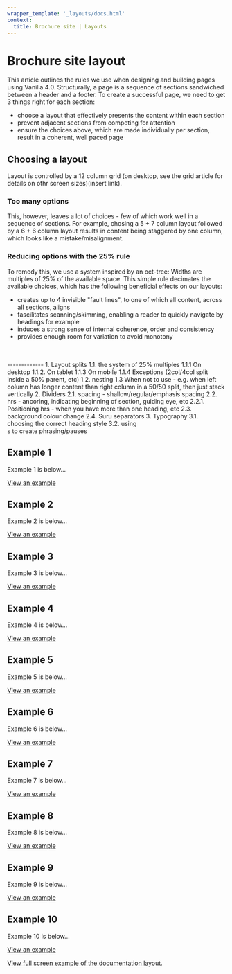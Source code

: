 ```yaml
---
wrapper_template: '_layouts/docs.html'
context:
  title: Brochure site | Layouts
---
```

<div class="p-strip is-deep">
  <h1 class="p-heading--2"><strong>
    Brochure site layout
  </strong></h1>
</div>
<p>
This article outlines the rules we use when designing and building pages using Vanilla 4.0.
Structurally, a page is a sequence of sections sandwiched between a header and a footer. 
To create a successful page, we need to get 3 things right for each section:
<p>

- choose a layout that effectively presents the content within each section <br>
- prevent adjacent sections from competing for attention <br>
- ensure the choices above, which are made individually per section, result in a coherent, well paced page <br>


<h2>Choosing a layout</h2>
<p>
  Layout is controlled by a 12 column grid (on desktop, see the grid article for details on othr screen sizes)(insert link).
</p>
<h3 class="p-heading--5">
  Too many options
</h3>
<p>
  This, however, leaves a lot of choices - few of which work well in a sequence of sections. 
  For example, chosing a 5 + 7 column layout followed by a 6 + 6 column layout results in content being staggered by one column, which looks like a mistake/misalignment.
</p>

<h3 class="p-heading--5">
  Reducing options with the 25% rule
</h3>
<p>
  To remedy this, we use a system inspired by an oct-tree: Widths are multiples of 25% of the available space.
  This simple rule decimates the available choices, which has the following beneficial effects on our layouts:
</p>

- creates up to 4 invisible "fault lines", to one of which all content, across all sections, aligns <br>
- fascilitates scanning/skimming, enabling a reader to quickly navigate by headings for example <br>
- induces a strong sense of internal coherence, order and consistency <br>
- provides enough room for variation to avoid monotony <br> <br> <br>

<p></p>
-------------
1. Layout splits
1.1. the system of 25% multiples
1.1.1 On desktop
1.1.2. On tablet
1.1.3 On mobile
1.1.4 Exceptions (2col/4col split inside a 50% parent, etc)
1.2. nesting
1.3 When not to use - e.g. when left column has longer content than right column in a 50/50 split, then just stack vertically
2. Dividers 
2.1. spacing - shallow/regular/emphasis spacing
2.2. hrs - ancoring, indicating beginning of section, guiding eye, etc
2.2.1. Positioning hrs - when you have more than one heading, etc
2.3. background colour change
2.4. Suru separators
3. Typography
3.1. choosing the correct heading style
3.2. using <br>s to create phrasing/pauses


## Example 1

Example 1 is below...

<div class="embedded-example"><a href="/docs/examples/layouts/brochure-site/example-01" class="js-example">View an example</a></div>

## Example 2

Example 2 is below...

<div class="embedded-example"><a href="/docs/examples/layouts/brochure-site/example-02" class="js-example">View an example</a></div>

## Example 3

Example 3 is below...

<div class="embedded-example"><a href="/docs/examples/layouts/brochure-site/example-03" class="js-example">View an example</a></div>

## Example 4

Example 4 is below...

<div class="embedded-example"><a href="/docs/examples/layouts/brochure-site/example-04" class="js-example">View an example</a></div>

## Example 5

Example 5 is below...

<div class="embedded-example"><a href="/docs/examples/layouts/brochure-site/example-05" class="js-example">View an example</a></div>

## Example 6

Example 6 is below...

<div class="embedded-example"><a href="/docs/examples/layouts/brochure-site/example-06" class="js-example">View an example</a></div>

## Example 7

Example 7 is below...

<div class="embedded-example"><a href="/docs/examples/layouts/brochure-site/example-07" class="js-example">View an example</a></div>

## Example 8

Example 8 is below...

<div class="embedded-example"><a href="/docs/examples/layouts/brochure-site/example-08" class="js-example">View an example</a></div>

## Example 9

Example 9 is below...

<div class="embedded-example"><a href="/docs/examples/layouts/brochure-site/example-09" class="js-example">View an example</a></div>

## Example 10

Example 10 is below...

<div class="embedded-example"><a href="/docs/examples/layouts/brochure-site/example-10" class="js-example">View an example</a></div>


[View full screen example of the documentation layout](/docs/examples/layouts/brochure-site/).
